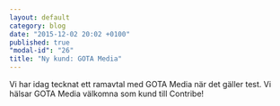 ```yaml
---
layout: default
category: blog
date: "2015-12-02 20:02 +0100"
published: true
"modal-id": "26"
title: "Ny kund: GOTA Media"
---
```


Vi har idag tecknat ett ramavtal med GOTA Media när det gäller test. Vi hälsar GOTA Media välkomna som kund till Contribe!